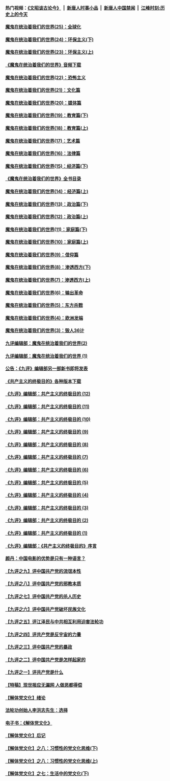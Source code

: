 #### 热门视频：[《文昭谈古论今》](https://github.com/gfw-breaker/wenzhao/blob/master/README.md?t=11100033) &nbsp;|&nbsp; [新唐人时事小品](https://github.com/gfw-breaker/ntdtv-comedy/blob/master/README.md?t=11100033) &nbsp;|&nbsp; [新唐人中国禁闻](https://github.com/gfw-breaker/ntdtv-news/blob/master/README.md?t=11100033) &nbsp;|&nbsp; [江峰时刻:历史上的今天](https://github.com/gfw-breaker/today-in-history/blob/master/README.md?t=11100033) 

#### [魔鬼在统治着我们的世界(25)：全球化](../pages/nsc422/n10788205.md?t=11100033) 

#### [魔鬼在统治着我们的世界(24)：环保主义(下)](../pages/nsc422/n10695307.md?t=11100033) 

#### [魔鬼在统治着我们的世界(23)：环保主义(上)](../pages/nsc422/n10688613.md?t=11100033) 

#### [《魔鬼在统治着我们的世界》音频下载](../pages/nsc422/n10635553.md?t=11100033) 

#### [魔鬼在统治着我们的世界(22)：恐怖主义](../pages/nsc422/n10614727.md?t=11100033) 

#### [魔鬼在统治着我们的世界(21)：文化篇](../pages/nsc422/n10597706.md?t=11100033) 

#### [魔鬼在统治着我们的世界(20)：媒体篇](../pages/nsc422/n10586579.md?t=11100033) 

#### [魔鬼在统治着我们的世界(19)：教育篇(下)](../pages/nsc422/n10564808.md?t=11100033) 

#### [魔鬼在统治着我们的世界(18)：教育篇(上)](../pages/nsc422/n10526970.md?t=11100033) 

#### [魔鬼在统治着我们的世界(17)：艺术篇](../pages/nsc422/n10499093.md?t=11100033) 

#### [魔鬼在统治着我们的世界(16)：法律篇](../pages/nsc422/n10485969.md?t=11100033) 

#### [魔鬼在统治着我们的世界(15)：经济篇(下)](../pages/nsc422/n10469975.md?t=11100033) 

#### [《魔鬼在统治着我们的世界》全书目录](../pages/nsc422/n10464261.md?t=11100033) 

#### [魔鬼在统治着我们的世界(14)：经济篇(上)](../pages/nsc422/n10457370.md?t=11100033) 

#### [魔鬼在统治着我们的世界(13)：政治篇(下)](../pages/nsc422/n10448270.md?t=11100033) 

#### [魔鬼在统治着我们的世界(12)：政治篇(上)](../pages/nsc422/n10444576.md?t=11100033) 

#### [魔鬼在统治着我们的世界(11)：家庭篇(下)](../pages/nsc422/n10440961.md?t=11100033) 

#### [魔鬼在统治着我们的世界(10)：家庭篇(上)](../pages/nsc422/n10435448.md?t=11100033) 

#### [魔鬼在统治着我们的世界(9)：信仰篇](../pages/nsc422/n10432159.md?t=11100033) 

#### [魔鬼在统治着我们的世界(8)：渗透西方(下)](../pages/nsc422/n10429603.md?t=11100033) 

#### [魔鬼在统治着我们的世界(7)：渗透西方(上)](../pages/nsc422/n10426013.md?t=11100033) 

#### [魔鬼在统治着我们的世界(6)：输出革命](../pages/nsc422/n10421536.md?t=11100033) 

#### [魔鬼在统治着我们的世界(5)：东方杀戮](../pages/nsc422/n10417707.md?t=11100033) 

#### [魔鬼在统治着我们的世界(4)：欧洲发端](../pages/nsc422/n10414890.md?t=11100033) 

#### [魔鬼在统治着我们的世界(3)：毁人36计](../pages/nsc422/n10411583.md?t=11100033) 

#### [九评编辑部：魔鬼在统治着我们的世界(2)](../pages/nsc422/n10410036.md?t=11100033) 

#### [九评编辑部：魔鬼在统治着我们的世界 (1)](../pages/nsc422/n10406825.md?t=11100033) 

#### [公告：《九评》编辑部另一部新书即将发表](../pages/nsc422/n10405104.md?t=11100033) 

#### [《共产主义的终极目的》各种版本下载](../pages/nsc422/n10022138.md?t=11100033) 

#### [《九评》编辑部：共产主义的终极目的 (12)](../pages/nsc422/n9933272.md?t=11100033) 

#### [《九评》编辑部：共产主义的终极目的 (11)](../pages/nsc422/n9924973.md?t=11100033) 

#### [《九评》编辑部：共产主义的终极目的 (10)](../pages/nsc422/n9920883.md?t=11100033) 

#### [《九评》编辑部：共产主义的终极目的 (9)](../pages/nsc422/n9916363.md?t=11100033) 

#### [《九评》编辑部：共产主义的终极目的 (8)](../pages/nsc422/n9912488.md?t=11100033) 

#### [《九评》编辑部：共产主义的终极目的 (7)](../pages/nsc422/n9901176.md?t=11100033) 

#### [《九评》编辑部：共产主义的终极目的 (6)](../pages/nsc422/n9899359.md?t=11100033) 

#### [《九评》编辑部：共产主义的终极目的 (5)](../pages/nsc422/n9893174.md?t=11100033) 

#### [《九评》编辑部：共产主义的终极目的 (4)](../pages/nsc422/n9891246.md?t=11100033) 

#### [《九评》编辑部：共产主义的终极目的 (3)](../pages/nsc422/n9879879.md?t=11100033) 

#### [《九评》编辑部：共产主义的终极目的 (2)](../pages/nsc422/n9876205.md?t=11100033) 

#### [《九评》编辑部：共产主义的终极目的 (1)](../pages/nsc422/n9865857.md?t=11100033) 

#### [《九评》编辑部：《共产主义的终极目的》序言](../pages/nsc422/n9862666.md?t=11100033) 

#### [颜丹：中国电影的优势是只有一种语言？](../pages/nsc422/n9583062.md?t=11100033) 

#### [【九评之九】评中国共产党的流氓本性](../pages/nsc422/n737542.md?t=11100033) 

#### [【九评之八】评中国共产党的邪教本质](../pages/nsc422/n735942.md?t=11100033) 

#### [【九评之七】评中国共产党的杀人历史](../pages/nsc422/n733806.md?t=11100033) 

#### [【九评之六】评中国共产党破坏民族文化](../pages/nsc422/n731667.md?t=11100033) 

#### [【九评之五】评江泽民与中共相互利用迫害法轮功](../pages/nsc422/n730058.md?t=11100033) 

#### [【九评之四】评共产党是反宇宙的力量](../pages/nsc422/n727814.md?t=11100033) 

#### [【九评之三】评中国共产党的暴政](../pages/nsc422/n725597.md?t=11100033) 

#### [【九评之二】评中国共产党是怎样起家的](../pages/nsc422/n723946.md?t=11100033) 

#### [【九评之一】评共产党是什么](../pages/nsc422/n722529.md?t=11100033) 

#### [【特稿】现世报应无漏网 人做恶都得偿](../pages/nsc422/n4215167.md?t=11100033) 

#### [【解体党文化】绪论](../pages/nsc422/n1449356.md?t=11100033) 

#### [法轮功创始人李洪志先生：选择](../pages/nsc422/n3580738.md?t=11100033) 

#### [电子书：《解体党文化》](../pages/nsc422/n1573484.md?t=11100033) 

#### [【解体党文化】后记](../pages/nsc422/n1531999.md?t=11100033) 

#### [【解体党文化】之八：习惯性的党文化思维(下)](../pages/nsc422/n1526477.md?t=11100033) 

#### [【解体党文化】之八：习惯性的党文化思维(上)](../pages/nsc422/n1520631.md?t=11100033) 

#### [【解体党文化】之七：生活中的党文化(下)](../pages/nsc422/n1513446.md?t=11100033) 

